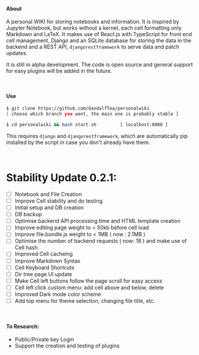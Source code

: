 
&nbsp;

#### About
A personal WIKI for storing notebooks and information. It is inspired by Jupyter Notebook, but works without a kernel, each cell formatting only Markdown and LaTeX. It makes use of React.js with TypeScript for front end cell management, Django and an SQLite database for storing the data in the backend and a REST API, `djangorestframework` to serve data and patch updates.

It is still in alpha development. The code is open source and general support for easy plugins will be added in the future.

&nbsp;

#### Use

```bash
$ git clone https://github.com/GandalfTea/personalwiki 
[ choose which branch you want, the main one is probably stable ]
```

```bash
$ cd personalwiki && bash start.sh 	       [ localhost:8080 ]
```
This requires `django` and `djangorestframework`, which are automatically
pip installed by the script in case you don't already have them.

&nbsp;

# Stability Update 0.2.1:

* [ ] Notebook and File Creation
* [ ] Improve Cell stability and do testing
* [ ] Initial setup and DB creation
* [ ] DB backup
* [ ] Optimise backend API processing time and HTML template creation
* [ ] Improve editing page weight to < 50kb before cell load
* [ ] Improve file.bundle.js weight to < 1MB ( now : 2.1MB )
* [ ] Optimise the number of backend requests ( now: 18 ) and make use of Cell hash.
* [ ] Improved Cell cacheing
* [ ] Improve Markdown Syntax
* [ ] Cell Keyboard Shortcuts
* [ ] Dir tree page UI update
* [ ] Make Cell left buttons follow the page scroll for easy access
* [ ] Cell left click custom menu: add cell above and below, delete
* [ ] Improved Dark mode color scheme
* [ ] Add top menu for theme selection, changing file title, etc.

&nbsp;

#### To Research:

* Public/Private key Login
* Support the creation and testing of plugins
